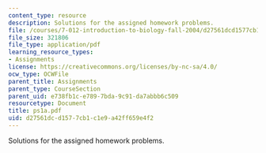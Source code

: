 ```yaml
---
content_type: resource
description: Solutions for the assigned homework problems.
file: /courses/7-012-introduction-to-biology-fall-2004/d27561dcd1577cb1c1e9a42ff659e4f2_ps1a.pdf
file_size: 321806
file_type: application/pdf
learning_resource_types:
- Assignments
license: https://creativecommons.org/licenses/by-nc-sa/4.0/
ocw_type: OCWFile
parent_title: Assignments
parent_type: CourseSection
parent_uid: e738fb1c-e789-7bda-9c91-da7abbb6c509
resourcetype: Document
title: ps1a.pdf
uid: d27561dc-d157-7cb1-c1e9-a42ff659e4f2
---
```

Solutions for the assigned homework problems.